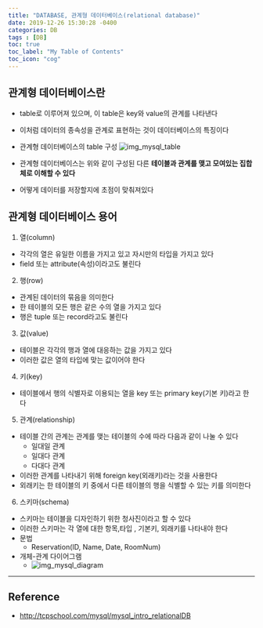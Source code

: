 ```yaml
---
title: "DATABASE, 관계형 데이터베이스(relational database)"
date: 2019-12-26 15:30:28 -0400
categories: DB
tags : [DB]
toc: true
toc_label: "My Table of Contents"
toc_icon: "cog"
---
```


## 관계형 데이터베이스란
- table로 이루어져 있으며, 이 table은 key와 value의 관계를 나타낸다
- 이처럼 데이터의 종속성을 관계로 표현하는 것이 데이터베이스의 특징이다
- 관계형 데이터베이스의 table 구성
![img_mysql_table](https://user-images.githubusercontent.com/55946791/71457747-cfc35a80-27e2-11ea-8b3c-2d5c0028e106.png)

- 관계형 데이터베이스는 위와 같이 구성된 다른 <b>테이블과 관계를 맺고 모여있는 집합체로 이해할 수 있다</b>
- 어떻게 데이터를 저장할지에 초점이 맞춰져있다

## 관계형 데이터베이스 용어
1. 열(column)
- 각각의 열은 유일한 이름을 가지고 있고 자시만의 타입을 가지고 있다
- field 또는 attribute(속성)이라고도 불린다

2. 행(row)
- 관계된 데이터의 묶음을 의미한다
- 한 테이블의 모든 행은 같은 수의 열을 가지고 있다
- 행은 tuple 또는 record라고도 불린다

3. 값(value)
- 테이블은 각각의 행과 열에 대응하는 값을 가지고 있다
- 이러한 값은 열의 타입에 맞는 값이어야 한다

4. 키(key)
- 테이블에서 행의 식별자로 이용되는 열을 key 또는 primary key(기본 키)라고 한다

5. 관계(relationship)
- 테이블 간의 관계는 관계를 맺는 테이블의 수에 따라 다음과 같이 나눌 수 있다
  - 일대일 관계
  - 일대다 관계
  - 다대다 관계
- 이러한 관계를 나타내기 위해 foreign key(외래키)라는 것을 사용한다
- 외래키는 한 테이블의 키 중에서 다른 테이블의 행을 식별할 수 있는 키를 의미한다

6. 스키마(schema)
- 스키마는 테이블을 디자인하기 위한 청사진이라고 할 수 있다
- 이러한 스키마는 각 열에 대한 항목,타입 , 기본키, 외래키를 나타내야 한다
- 문법
  - Reservation(ID, Name, Date, RoomNum)
- 개체-관계 다이어그램
  - ![img_mysql_diagram](https://user-images.githubusercontent.com/55946791/71458376-d901f680-27e5-11ea-8b40-945f21e46bc7.png)




---
## Reference
- <http://tcpschool.com/mysql/mysql_intro_relationalDB>
